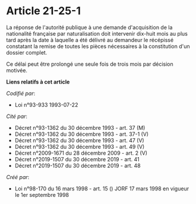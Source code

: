 # Article 21-25-1

La réponse de l'autorité publique à une demande d'acquisition de la nationalité française par naturalisation doit intervenir
dix-huit mois au plus tard après la date à laquelle a été délivré au demandeur le récépissé constatant la remise de toutes
les pièces nécessaires à la constitution d'un dossier complet.

Ce délai peut être prolongé une seule fois de trois mois par décision motivée.

**Liens relatifs à cet article**

_Codifié par_:

  - Loi n°93-933 1993-07-22

_Cité par_:

  - Décret n°93-1362 du 30 décembre 1993 - art. 37 (M)
  - Décret n°93-1362 du 30 décembre 1993 - art. 37-1 (V)
  - Décret n°93-1362 du 30 décembre 1993 - art. 47 (V)
  - Décret n°93-1362 du 30 décembre 1993 - art. 49 (V)
  - Décret n°2009-1671 du 28 décembre 2009 - art. 2 (V)
  - Décret n°2019-1507 du 30 décembre 2019 - art. 41
  - Décret n°2019-1507 du 30 décembre 2019 - art. 48

_Créé par_:

  - Loi n°98-170 du 16 mars 1998 - art. 15 () JORF 17 mars 1998 en vigueur le 1er septembre 1998

